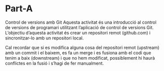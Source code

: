 # Part-A
Control de versions amb Git
Aquesta activitat és una introducció al control de versions de programari utilitzant l’aplicació de control de versions Git. L’objectiu d’aquesta activitat és crear un repositori remot (github.com) i sincronitzar-lo amb un repositori local. 

Cal recordar que si es modifica alguna cosa del repositori remot (upstream) amb un commit i el baixem, es fa un merge i es fusiona amb el codi que tenim a baix (downstream) i que no hem modificat, possiblement hi haurà conflictes en la fusió i s’hagi de fer manualment.
